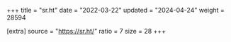 +++
title = "sr.ht"
date = "2022-03-22"
updated = "2024-04-24"
weight = 28594

[extra]
source = "https://sr.ht/"
ratio = 7
size = 28
+++
